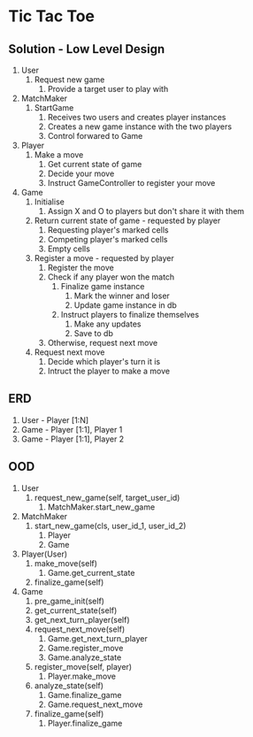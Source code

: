 # Tic Tac Toe

## Solution - Low Level Design

1. User
   1. Request new game
      1. Provide a target user to play with
2. MatchMaker
   1. StartGame
      1. Receives two users and creates player instances
      2. Creates a new game instance with the two players
      3. Control forwared to Game
3. Player
   1. Make a move
      1. Get current state of game
      2. Decide your move
      3. Instruct GameController to register your move
4. Game
   1. Initialise
      1. Assign X and O to players but don't share it with them
   2. Return current state of game - requested by player
      1. Requesting player's marked cells
      2. Competing player's marked cells
      3. Empty cells
   3. Register a move - requested by player
      1. Register the move
      2. Check if any player won the match
         1. Finalize game instance
            1. Mark the winner and loser
            2. Update game instance in db
         2. Instruct players to finalize themselves
            1. Make any updates
            2. Save to db
      3. Otherwise, request next move
   4. Request next move
      1. Decide which player's turn it is
      2. Intruct the player to make a move


## ERD

1. User - Player [1:N]
2. Game - Player [1:1], Player 1
3. Game - Player [1:1], Player 2

## OOD

1. User
   1. request_new_game(self, target_user_id)
      1. MatchMaker.start_new_game
2. MatchMaker
   1. start_new_game(cls, user_id_1, user_id_2)
      1. Player
      2. Game
3. Player(User)
   1. make_move(self)
      1. Game.get_current_state
   2. finalize_game(self)
4. Game
   1. pre_game_init(self)
   2. get_current_state(self)
   3. get_next_turn_player(self)
   4. request_next_move(self)
      1. Game.get_next_turn_player
      2. Game.register_move
      3. Game.analyze_state
   5. register_move(self, player)
      1. Player.make_move
   6. analyze_state(self)
      1. Game.finalize_game
      2. Game.request_next_move
   7. finalize_game(self)
      1. Player.finalize_game